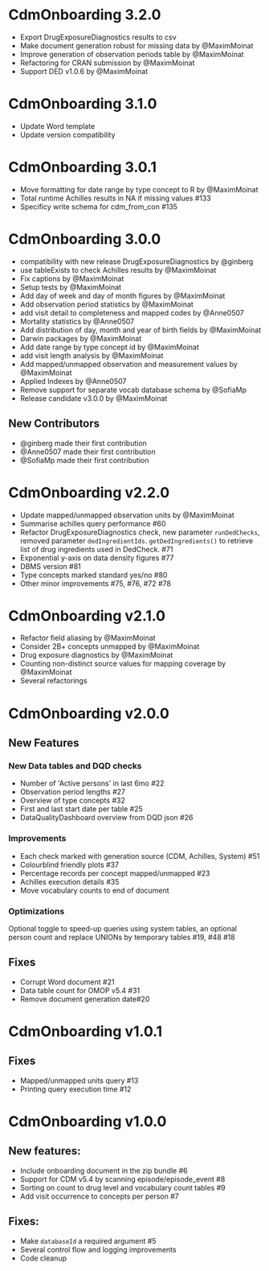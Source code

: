 # CdmOnboarding 3.2.0

* Export DrugExposureDiagnostics results to csv
* Make document generation robust for missing data by @MaximMoinat
* Improve generation of observation periods table by @MaximMoinat
* Refactoring for CRAN submission by @MaximMoinat
* Support DED v1.0.6 by @MaximMoinat

# CdmOnboarding 3.1.0

* Update Word template
* Update version compatibility

# CdmOnboarding 3.0.1

* Move formatting for date range by type concept to R by @MaximMoinat
* Total runtime Achilles results in NA if missing values #133
* Specificy write schema for cdm_from_con #135

# CdmOnboarding 3.0.0

* compatibility with new release DrugExposureDiagnostics  by @ginberg
* use tableExists to check Achilles results by @MaximMoinat
* Fix captions by @MaximMoinat
* Setup tests by @MaximMoinat
* Add day of week and day of month figures by @MaximMoinat
* Add observation period statistics by @MaximMoinat
* add visit detail to completeness and mapped codes by @Anne0507
* Mortality statistics by @Anne0507
* Add distribution of day, month and year of birth fields by @MaximMoinat
* Darwin packages by @MaximMoinat
* Add date range by type concept id by @MaximMoinat
* add visit length analysis by @MaximMoinat
* Add mapped/unmapped observation and measurement values by @MaximMoinat
* Applied Indexes by @Anne0507
* Remove support for separate vocab database schema by @SofiaMp
* Release candidate v3.0.0 by @MaximMoinat

## New Contributors
* @ginberg made their first contribution
* @Anne0507 made their first contribution
* @SofiaMp made their first contribution

# CdmOnboarding v2.2.0


* Update mapped/unmapped observation units by @MaximMoinat
* Summarise achilles query performance #60 
* Refactor DrugExposureDiagnostics check, new parameter `runDedChecks`, removed parameter `dedIngredientIds`. `getDedIngredients()` to retrieve list of drug ingredients used in DedCheck. #71
* Exponential y-axis on data density figures #77 
* DBMS version #81 
* Type concepts marked standard yes/no #80
* Other minor improvements #75, #76, #72 #78 


# CdmOnboarding v2.1.0

* Refactor field aliasing by @MaximMoinat
* Consider 2B+ concepts unmapped by @MaximMoinat
* Drug exposure diagnostics by @MaximMoinat
* Counting non-distinct source values for mapping coverage by @MaximMoinat
* Several refactorings


# CdmOnboarding v2.0.0
## New Features
### New Data tables and DQD checks
- Number of 'Active persons' in last 6mo #22
- Observation period lengths #27 
- Overview of type concepts #32
- First and last start date per table #25 
- DataQualityDashboard overview from DQD json #26

### Improvements
- Each check marked with generation source (CDM, Achilles, System) #51 
- Colourblind friendly plots #37 
- Percentage records per concept mapped/unmapped #23
- Achilles execution details #35
- Move vocabulary counts to end of document

### Optimizations
Optional toggle to speed-up queries using system tables, an optional person count and replace UNIONs by temporary tables #19, #48 #18

## Fixes
- Corrupt Word document #21
- Data table count for OMOP v5.4 #31
- Remove document generation date#20

# CdmOnboarding v1.0.1
## Fixes
 - Mapped/unmapped units query #13
 - Printing query execution time #12 

# CdmOnboarding v1.0.0
## New features:
- Include onboarding document in the zip bundle #6
- Support for CDM v5.4 by scanning episode/episode_event #8
- Sorting on count to drug level and vocabulary count tables #9 
- Add visit occurrence to concepts per person #7

## Fixes:
- Make `databaseId` a required argument #5
- Several control flow and logging improvements
- Code cleanup
